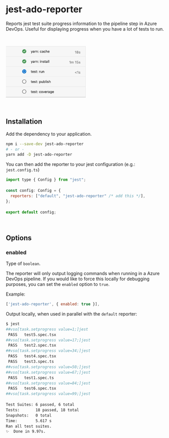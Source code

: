 # jest-ado-reporter

Reports jest test suite progress information to the pipeline step in Azure DevOps. Useful for displaying progress when you have a lot of tests to run.

&nbsp;

<img src="./docs/recording.gif" width="250" alt="Screen recording of the progress example" />

&nbsp;

## Installation

Add the dependency to your application.

```bash
npm i --save-dev jest-ado-reporter
# - or -
yarn add -D jest-ado-reporter
```

You can then add the reporter to your jest configuration (e.g.: `jest.config.ts`)

```javascript
import type { Config } from "jest";

const config: Config = {
  reporters: ["default", "jest-ado-reporter" /* add this */],
};

export default config;
```

&nbsp;

## Options

### enabled

Type of `boolean`.

The reporter will only output logging commands when running in a Azure DevOps pipeline. If you would like to force this locally for debugging purposes, you can set the `enabled` option to `true`.

Example:

```javascript
['jest-ado-reporter', { enabled: true }],
```

Output locally, when used in parallel with the `default` reporter:

```bash
$ jest
##vso[task.setprogress value=1;]jest
 PASS   test5.spec.tsx
##vso[task.setprogress value=17;]jest
 PASS   test2.spec.tsx
##vso[task.setprogress value=34;]jest
 PASS   test4.spec.tsx
 PASS   test3.spec.ts
##vso[task.setprogress value=50;]jest
##vso[task.setprogress value=67;]jest
 PASS   test1.spec.ts
##vso[task.setprogress value=84;]jest
 PASS   test6.spec.tsx
##vso[task.setprogress value=99;]jest

Test Suites: 6 passed, 6 total
Tests:       18 passed, 18 total
Snapshots:   0 total
Time:        5.617 s
Ran all test suites.
✨  Done in 9.97s.
```

